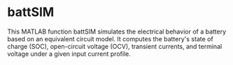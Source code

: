 # battSIM

This MATLAB function battSIM simulates the electrical behavior of a battery based on an equivalent circuit model. It computes the battery's state of charge (SOC), open-circuit voltage (OCV), transient currents, and terminal voltage under a given input current profile.
